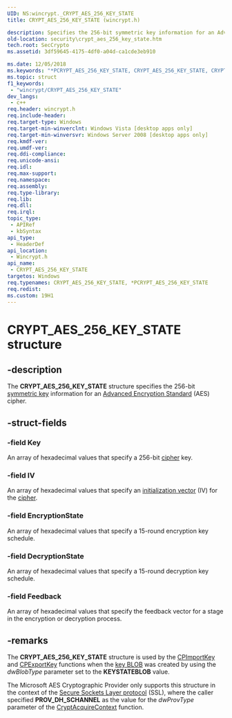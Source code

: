 ```yaml
---
UID: NS:wincrypt._CRYPT_AES_256_KEY_STATE
title: CRYPT_AES_256_KEY_STATE (wincrypt.h)

description: Specifies the 256-bit symmetric key information for an Advanced Encryption Standard (AES) cipher.
old-location: security\crypt_aes_256_key_state.htm
tech.root: SecCrypto
ms.assetid: 3df59645-4175-4df0-a04d-ca1cde3eb910

ms.date: 12/05/2018
ms.keywords: "*PCRYPT_AES_256_KEY_STATE, CRYPT_AES_256_KEY_STATE, CRYPT_AES_256_KEY_STATE structure [Security], PCRYPT_AES_256_KEY_STATE, PCRYPT_AES_256_KEY_STATE structure pointer [Security], security.crypt_aes_256_key_state, wincrypt/CRYPT_AES_256_KEY_STATE, wincrypt/PCRYPT_AES_256_KEY_STATE"
ms.topic: struct
f1_keywords: 
 - "wincrypt/CRYPT_AES_256_KEY_STATE"
dev_langs:
 - c++
req.header: wincrypt.h
req.include-header: 
req.target-type: Windows
req.target-min-winverclnt: Windows Vista [desktop apps only]
req.target-min-winversvr: Windows Server 2008 [desktop apps only]
req.kmdf-ver: 
req.umdf-ver: 
req.ddi-compliance: 
req.unicode-ansi: 
req.idl: 
req.max-support: 
req.namespace: 
req.assembly: 
req.type-library: 
req.lib: 
req.dll: 
req.irql: 
topic_type:
 - APIRef
 - kbSyntax
api_type:
 - HeaderDef
api_location:
 - Wincrypt.h
api_name:
 - CRYPT_AES_256_KEY_STATE
targetos: Windows
req.typenames: CRYPT_AES_256_KEY_STATE, *PCRYPT_AES_256_KEY_STATE
req.redist: 
ms.custom: 19H1
---
```


# CRYPT_AES_256_KEY_STATE structure


## -description


The <b>CRYPT_AES_256_KEY_STATE</b> structure specifies the 256-bit <a href="https://docs.microsoft.com/windows/desktop/SecGloss/s-gly">symmetric key</a> information for an <a href="https://docs.microsoft.com/windows/desktop/SecGloss/a-gly">Advanced Encryption Standard</a> (AES) cipher.


## -struct-fields




### -field Key

An array of hexadecimal values that specify a 256-bit <a href="https://docs.microsoft.com/windows/desktop/SecGloss/c-gly">cipher</a> key.


### -field IV

An array of hexadecimal values that specify an <a href="https://docs.microsoft.com/windows/desktop/SecGloss/i-gly">initialization vector</a> (IV) for the <a href="https://docs.microsoft.com/windows/desktop/SecGloss/c-gly">cipher</a>.


### -field EncryptionState

An array of hexadecimal values that specify a 15-round encryption key schedule.


### -field DecryptionState

An array of hexadecimal values that specify a 15-round decryption key schedule.


### -field Feedback

An array of hexadecimal values that specify the feedback vector for a stage in the encryption or decryption process.


## -remarks



The <b>CRYPT_AES_256_KEY_STATE</b> structure is used by the <a href="https://docs.microsoft.com/previous-versions/aa379853(v=vs.85)">CPImportKey</a> and <a href="https://docs.microsoft.com/previous-versions/aa378203(v=vs.85)">CPExportKey</a> functions when the <a href="https://docs.microsoft.com/windows/desktop/SecGloss/k-gly">key BLOB</a> was created by using the <i>dwBlobType</i>  parameter set to the <b>KEYSTATEBLOB</b> value.

   The Microsoft AES Cryptographic Provider only supports this structure in the context of the <a href="https://docs.microsoft.com/windows/desktop/SecGloss/s-gly">Secure Sockets Layer protocol</a> (SSL), where the caller specified <b>PROV_DH_SCHANNEL</b> as the value for the <i>dwProvType</i> parameter of the <a href="https://docs.microsoft.com/windows/desktop/api/wincrypt/nf-wincrypt-cryptacquirecontexta">CryptAcquireContext</a> function.



